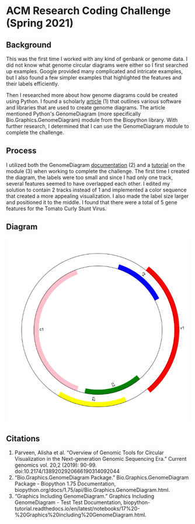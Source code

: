 # ACM Research Coding Challenge (Spring 2021)

## Background
This was the first time I worked with any kind of genbank or genome data. I did not know what genome circular diagrams were either so I first searched up examples. Google provided many complicated and intricate examples, but I also found a few simpler examples that highlighted the features and their labels efficiently. 

Then I researched more about how genome diagrams could be created using Python. I found a scholarly [article](https://www.ncbi.nlm.nih.gov/pmc/articles/PMC6728899/) (1) that outlines various software and libraries that are used to create genome diagrams. The article mentioned Python's GenomeDiagram (more specifically Bio.Graphics.GenomeDiagram) module from the Biopython library. With further research, I determined that I can use the GenomeDiagram module to complete the challenge.

## Process
I utilized both the GenomeDiagram [documentation](https://biopython.org/docs/1.75/api/Bio.Graphics.GenomeDiagram.html) (2) and a [tutorial](https://biopython-tutorial.readthedocs.io/en/latest/notebooks/17%20-%20Graphics%20including%20GenomeDiagram.html) on the module (3) when working to complete the challenge. The first time I created the diagram, the labels were too small and since I had only one track, several features seemed to have overlapped each other. I edited my solution to contain 2 tracks instead of 1 and implemented a color sequence that created a more appealing visualization. I also made the label size larger and positioned it to the middle. I found that there were a total of 5 gene features for the Tomato Curly Stunt Virus.

## Diagram
![alt text](https://github.com/SBodapati11/ACM-Research-Coding-Challenge-S21/blob/main/circularGenomeDiagram.png)

## Citations
1) Parveen, Alisha et al. “Overview of Genomic Tools for Circular Visualization in the Next-generation Genomic Sequencing Era.” Current genomics vol. 20,2 (2019): 90-99. doi:10.2174/1389202920666190314092044
2) “Bio.Graphics.GenomeDiagram Package.” Bio.Graphics.GenomeDiagram Package - Biopython 1.75 Documentation, biopython.org/docs/1.75/api/Bio.Graphics.GenomeDiagram.html. 
3) “Graphics Including GenomeDiagram.” Graphics Including GenomeDiagram - Test Test Documentation, biopython-tutorial.readthedocs.io/en/latest/notebooks/17%20-%20Graphics%20including%20GenomeDiagram.html. 
